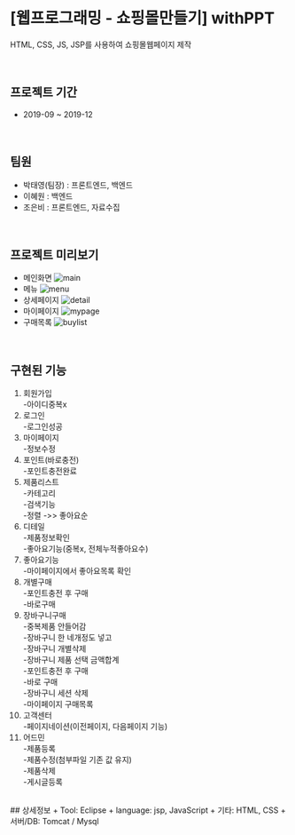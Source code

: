 # [웹프로그래밍 - 쇼핑몰만들기] withPPT   


HTML, CSS, JS, JSP를 사용하여 쇼핑몰웹페이지 제작

<br>


## 프로젝트 기간
   + 2019-09 ~ 2019-12

<br>


## 팀원
  + 박태영(팀장) : 프론트엔드, 백엔드
  + 이혜원 : 백엔드
  + 조은비 : 프론트엔드, 자료수집

<br>


## 프로젝트 미리보기
+ 메인화면
![main](https://user-images.githubusercontent.com/48792230/77659955-10866780-6fbc-11ea-8846-feeabba87c5a.png)
+ 메뉴
![menu](https://user-images.githubusercontent.com/48792230/77659956-11b79480-6fbc-11ea-84eb-21d343813d06.png)
+ 상세페이지
![detail](https://user-images.githubusercontent.com/48792230/77659948-0cf2e080-6fbc-11ea-898f-df294981967e.png)
+ 마이페이지
![mypage](https://user-images.githubusercontent.com/48792230/77659953-0fedd100-6fbc-11ea-91b6-3678129e0392.png)
+ 구매목록
![buylist](https://user-images.githubusercontent.com/48792230/77659951-0f553a80-6fbc-11ea-8c91-43924fe1e38f.png)
<br>


## 구현된 기능
1. 회원가입
<br>-아이디중복x
2. 로그인
<br>-로그인성공
3. 마이페이지
<br>-정보수정
4. 포인트(바로충전)
<br>-포인트충전완료
5. 제품리스트
<br>-카테고리
<br>-검색기능
<br>-정렬 ->> 좋아요순
6. 디테일
<br>-제품정보확인
<br>-좋아요기능(중복x, 전체누적좋아요수)
7. 좋아요기능
<br>-마이페이지에서 좋아요목록 확인
8. 개별구매
<br>-포인트충전 후 구매
<br>-바로구매
9. 장바구니구매
  <br>-중복제품 안들어감
  <br>-장바구니 한 네개정도 넣고
  <br>-장바구니 개별삭제
  <br>-장바구니 제품 선택 금액합계
  <br>-포인트충전 후 구매
  <br>-바로 구매
  <br>-장바구니 세션 삭제
  <br>-마이페이지 구매목록
10. 고객센터
<br>-페이지네이션(이전페이지, 다음페이지 기능)
11. 어드민
<br>-제품등록
<br>-제품수정(첨부파일 기존 값 유지)
<br>-제품삭제
<br>-게시글등록

<br>
## 상세정보
+ Tool: Eclipse
+ language: jsp, JavaScript
+ 기타: HTML, CSS
+ 서버/DB: Tomcat / Mysql


